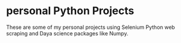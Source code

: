 # personal Python Projects
These are some of my personal projects using Selenium Python web scraping and Daya science packages like Numpy.
